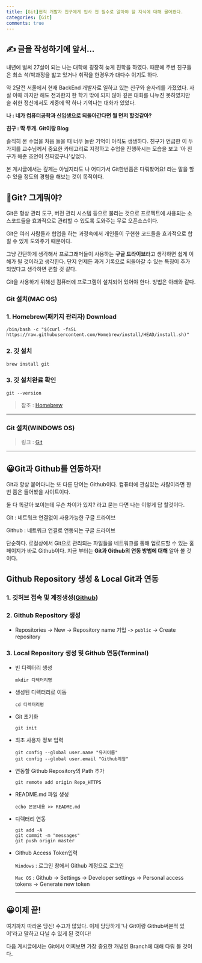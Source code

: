 ```yaml
---
title: [Git]현직 개발자 친구에게 입사 전 필수로 알아야 할 지식에 대해 물어봤다.
categories: [Git]
comments: true
---
```


## ✍️ 글을 작성하기에 앞서...
내년에 벌써 27살이 되는 나는 대학에 굉장히 늦게 진학을 하였다. 때문에 주변 친구들은 최소 석/박과정을 밟고 있거나 취직을 한경우가 대다수 이기도 하다.

약 2달전 서울에서 현재 BackEnd 개발자로 일하고 있는 친구와 술자리를 가졌었다. 사실 이때 까지만 해도 전과한지 한 학기 밖에 되지 않아 깊은 대화를 나누진 못하였지만 술 취한 정신에서도 게중에 딱 하나 기억나는 대화가 있었다.

**나 : 네가 컴퓨터공학과 신입생으로 되돌아간다면 뭘 먼저 할것같아?**

**친구 : 딱 두개. Git이랑 Blog**

솔직히 본 수업을 처음 들을 때 너무 놀란 기억이 아직도 생생하다. 친구가 언급한 이 두 가지를 교수님께서 중요한 카테고리로 지정하고 수업을 진행하시는 모습을 보고 '아 친구가 해준 조언이 진짜였구나'싶었다.

본 게시글에서는 깊게는 아닐지라도 나 어디가서 Git한번쯤은 다뤄봤어요! 라는 말을 할 수 있을 정도의 경험을 해보는 것이 목적이다.

## 🤨Git? 그게뭐야?
Git은 형상 관리 도구, 버전 관리 시스템 등으로 불리는 것으로 프로젝트에 사용되는 소스코드들을 효과적으로 관리할 수 있도록 도와주는 무료 오픈소스이다. 

Git은 여러 사람들과 협업을 하는 과정속에서 개인들이 구현한 코드들을 효과적으로 합칠 수 있게 도와주기 때문이다.

그냥 간단하게 생각해서 프로그래머들이 사용하는 **구글 드라이브**라고 생각하면 쉽게 이해가 될 것이라고 생각한다. 단지 언제든 과거 기록으로 되돌아갈 수 있는 특징이 추가 되었다고 생각하면 편할 것 같다.

Git을 사용하기 위해선 컴퓨터에 프로그램이 설치되어 있어야 한다. 방법은 아래와 같다.

###  Git 설치(MAC OS)

### 1. Homebrew(패키지 관리자) Download

~~~
/bin/bash -c "$(curl -fsSL https://raw.githubusercontent.com/Homebrew/install/HEAD/install.sh)"
~~~

### 2. 깃 설치

~~~
brew install git
~~~

### 3. 깃 설치완료 확인

~~~
git --version
~~~

> 참조 : [Homebrew](https://brew.sh/index_ko)
<hr>

### Git 설치(WINDOWS OS)

> 링크 : [Git](https://git-scm.com)
<hr>

## 😀Git과 Github를 연동하자!

Git과 항상 붙어다니는 또 다른 단어는 Github이다. 컴퓨터에 관심있는 사람이라면 한번 쯤은 들어봤을 사이트이다.

둘 다 똑같아 보이는데 무슨 차이가 있지? 라고 묻는 다면 나는 이렇게 답 할것이다.

Git : 네트워크 연결없이 사용가능한 구글 드라이브

Github : 네트워크 연결로 연동되는 구글 드라이브

단순하다. 로컬상에서 Git으로 관리되는 파일들을 네트워크를 통해 업로드할 수 있는 홈페이지가 바로 Github이다.
지금 부터는 **Git과 Github의 연동 방법에 대해** 알아 볼 것이다.

## Github Repository 생성 & Local Git과 연동

### 1. 깃허브 접속 및 계정생성([Github](https://github.com/))

### 2. Github Repository 생성

- Repositories -> New -> Repository name 기입 -> `public` -> Create repository

### 3. Local Repository 생성 및 Github 연동(Terminal)

- 빈 디렉터리 생성

    ~~~
    mkdir 디렉터리명
    ~~~

- 생성된 디렉터리로 이동

    ~~~
    cd 디렉터리명
    ~~~

- Git 초기화

    ~~~
    git init
    ~~~

- 최초 사용자 정보 입력

    ~~~
    git config --global user.name "유저이름"
    git config --global user.email "Github계정"
    ~~~

- 연동할 Github Repository의 Path 추가

    ~~~
    git remote add origin Repo_HTTPS
    ~~~

- README.md 파일 생성

    ~~~
    echo 본문내용 >> README.md
    ~~~

- 디렉터리 연동

    ~~~
    git add -A
    git commit -m "messages"
    git push origin master
    ~~~

- Github Access Token입력

    `Windows` : 로그인 창에서 Github 계정으로 로그인

    `Mac OS` : Github -> Settings -> Developer settings -> Personal access tokens -> Generate new token

    <hr>
## 😀이제 끝!

여기까지 따라온 당신! 수고가 많았다. 이제 당당하게 '나 Git이랑 Github써본적 있어'라고 말하고 다닐 수 있게 된 것이다!

다음 게시글에서는 Git에서 어찌보면 가장 중요한 개념인 Branch에 대해 다뤄 볼 것이다.